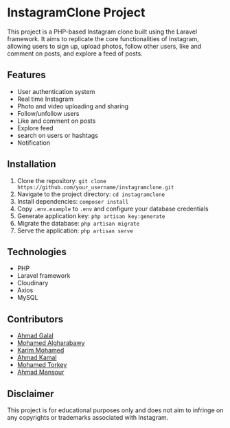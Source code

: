 # InstagramClone Project

This project is a PHP-based Instagram clone built using the Laravel framework. It aims to replicate the core functionalities of Instagram, allowing users to sign up, upload photos, follow other users, like and comment on posts, and explore a feed of posts.

## Features

- User authentication system
- Real time Instagram
- Photo and video uploading and sharing
- Follow/unfollow users
- Like and comment on posts
- Explore feed
- search on users or hashtags
- Notification

## Installation

1. Clone the repository: `git clone https://github.com/your_username/instagramclone.git`
2. Navigate to the project directory: `cd instagramclone`
3. Install dependencies: `composer install`
4. Copy `.env.example` to `.env` and configure your database credentials
5. Generate application key: `php artisan key:generate`
6. Migrate the database: `php artisan migrate`
7. Serve the application: `php artisan serve`

## Technologies

- PHP
- Laravel framework
- Cloudinary
- Axios
- MySQL

## Contributors

- [Ahmad Galal](https://github.com/ahmedgalal2001)
- [Mohamed Algharabawy](https://github.com/Mohamed-Algharabawy17)
- [Karim Mohamed](https://github.com/KarimMohamedDesouki)
- [Ahmad Kamal](https://github.com/AhmedKamal71)
- [Mohamed Torkey](https://github.com/mohamedtorkey20)
- [Ahmad Mansour](https://github.com/Ahmed10257)


## Disclaimer

This project is for educational purposes only and does not aim to infringe on any copyrights or trademarks associated with Instagram.
